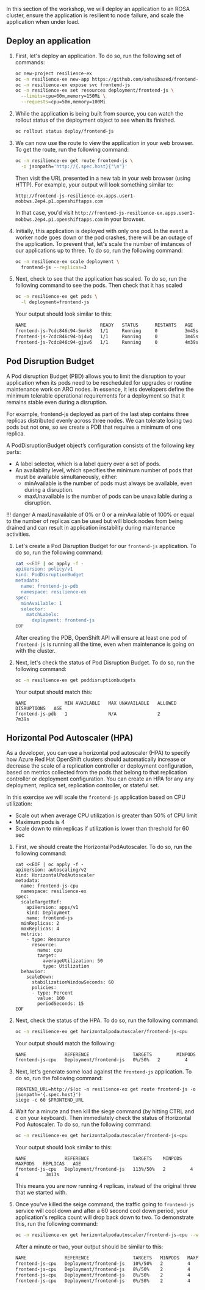 In this section of the workshop, we will deploy an application to an ROSA cluster, ensure the application is resilient to node failure, and scale the application when under load.

## Deploy an application

1. First, let's deploy an application. To do so, run the following set of commands:

    ```bash
    oc new-project resilience-ex
    oc -n resilience-ex new-app https://github.com/sohaibazed/frontend-js.git --name frontend-js
    oc -n resilience-ex expose svc frontend-js
    oc -n resilience-ex set resources deployment/frontend-js \
      --limits=cpu=60m,memory=150Mi \
      --requests=cpu=50m,memory=100Mi
    ```

1. While the application is being built from source, you can watch the rollout status of the deployment object to see when its finished.

    ```bash
    oc rollout status deploy/frontend-js
    ```

1. We can now use the route to view the application in your web browser. To get the route, run the following command:

    ```bash
    oc -n resilience-ex get route frontend-js \
      -o jsonpath='http://{.spec.host}{"\n"}'
    ```

    Then visit the URL presented in a new tab in your web browser (using HTTP). For example, your output will look something similar to:

    ```{.text .no-copy}
    http://frontend-js-resilience-ex.apps.user1-mobbws.2ep4.p1.openshiftapps.com
    ```

    In that case, you'd visit `http://frontend-js-resilience-ex.apps.user1-mobbws.2ep4.p1.openshiftapps.com` in your browser.

1. Initially, this application is deployed with only one pod. In the event a worker node goes down or the pod crashes, there will be an outage of the application. To prevent that, let's scale the number of instances of our applications up to three. To do so, run the following command:

    ```bash
    oc -n resilience-ex scale deployment \
      frontend-js --replicas=3
    ```

1. Next, check to see that the application has scaled. To do so, run the following command to see the pods.
Then check that it has scaled

    ```bash
    oc -n resilience-ex get pods \
      -l deployment=frontend-js
    ```

    Your output should look similar to this:

    ```bash
    NAME                           READY   STATUS      RESTARTS   AGE
    frontend-js-7cdc846c94-5mrk8   1/1     Running     0          3m45s
    frontend-js-7cdc846c94-bj4wq   1/1     Running     0          3m45s
    frontend-js-7cdc846c94-gjxv6   1/1     Running     0          4m39s
    ```

## Pod Disruption Budget

A Pod disruption Budget (PBD) allows you to limit the disruption to your application when its pods need to be rescheduled for upgrades or routine maintenance work on ARO nodes. In essence, it lets developers define the minimum tolerable operational requirements for a deployment so that it remains stable even during a disruption.

For example, frontend-js deployed as part of the last step contains three replicas distributed evenly across three nodes. We can tolerate losing two pods but not one, so we create a PDB that requires a minimum of one replica.

A PodDisruptionBudget object’s configuration consists of the following key parts:

- A label selector, which is a label query over a set of pods.
- An availability level, which specifies the minimum number of pods that must be available simultaneously, either:
  - minAvailable is the number of pods must always be available, even during a disruption.
  - maxUnavailable is the number of pods can be unavailable during a disruption.

!!! danger
    A maxUnavailable of 0% or 0 or a minAvailable of 100% or equal to the number of replicas can be used but will block nodes from being drained and can result in application instability during maintenance activities.

1. Let's create a Pod Disruption Budget for our `frontend-js` application. To do so, run the following command:

    ```bash
    cat <<EOF | oc apply -f -
    apiVersion: policy/v1
    kind: PodDisruptionBudget
    metadata:
      name: frontend-js-pdb
      namespace: resilience-ex
    spec:
      minAvailable: 1
      selector:
        matchLabels:
          deployment: frontend-js
    EOF
    ```

    After creating the PDB, OpenShift API will ensure at least one pod of `frontend-js` is running all the time, even when maintenance is going on with the cluster.

1. Next, let's check the status of Pod Disruption Budget. To do so, run the following command:

    ```bash
    oc -n resilience-ex get poddisruptionbudgets
    ```

    Your output should match this:

    ```{.text .no-copy}
    NAME              MIN AVAILABLE   MAX UNAVAILABLE   ALLOWED DISRUPTIONS   AGE
    frontend-js-pdb   1               N/A               2                     7m39s
    ```

## Horizontal Pod Autoscaler (HPA)

As a developer, you can use a horizontal pod autoscaler (HPA) to specify how Azure Red Hat OpenShift clusters should automatically increase or decrease the scale of a replication controller or deployment configuration, based on metrics collected from the pods that belong to that replication controller or deployment configuration. You can create an HPA for any any deployment, replica set, replication controller, or stateful set.

In this exercise we will scale the `frontend-js` application based on CPU utilization:

* Scale out when average CPU utilization is greater than 50% of CPU limit
* Maximum pods is 4
* Scale down to min replicas if utilization is lower than threshold for 60 sec

1. First, we should create the HorizontalPodAutoscaler. To do so, run the following command:

    ```
    cat <<EOF | oc apply -f -
    apiVersion: autoscaling/v2
    kind: HorizontalPodAutoscaler
    metadata:
      name: frontend-js-cpu
      namespace: resilience-ex
    spec:
      scaleTargetRef:
        apiVersion: apps/v1
        kind: Deployment
        name: frontend-js
      minReplicas: 2
      maxReplicas: 4
      metrics:
        - type: Resource
          resource:
            name: cpu
            target:
              averageUtilization: 50
              type: Utilization
      behavior:
        scaleDown:
          stabilizationWindowSeconds: 60
          policies:
          - type: Percent
            value: 100
            periodSeconds: 15
    EOF
    ```

1. Next, check the status of the HPA. To do so, run the following command:

    ```bash
    oc -n resilience-ex get horizontalpodautoscaler/frontend-js-cpu
    ```

    Your output should match the following:

    ```{.txt .no-copy}
    NAME              REFERENCE                TARGETS         MINPODS   MAXPODS   REPLICAS   AGE
    frontend-js-cpu   Deployment/frontend-js   0%/50%   2         4         3          45s
    ```

1. Next, let's generate some load against the `frontend-js` application. To do so, run the following command:

    ```
    FRONTEND_URL=http://$(oc -n resilience-ex get route frontend-js -o jsonpath='{.spec.host}')
    siege -c 60 $FRONTEND_URL
    ```


1. Wait for a minute and then kill the siege command (by hitting CTRL and c on your keyboard). Then immediately check the status of Horizontal Pod Autoscaler. To do so, run the following command:

    ```bash
    oc -n resilience-ex get horizontalpodautoscaler/frontend-js-cpu
    ```

    Your output should look similar to this:

    ```{.text .no-copy}
    NAME              REFERENCE                TARGETS    MINPODS   MAXPODS   REPLICAS   AGE
    frontend-js-cpu   Deployment/frontend-js   113%/50%   2         4         4          3m13s
    ```

    This means you are now running 4 replicas, instead of the original three that we started with.


1. Once you've killed the seige command, the traffic going to `frontend-js` service will cool down and after a 60 second cool down period, your application's replica count will drop back down to two. To demonstrate this, run the following command:

    ```bash
    oc -n resilience-ex get horizontalpodautoscaler/frontend-js-cpu --watch
    ```

    After a minute or two, your output should be similar to this:

    ```bash
    NAME              REFERENCE                TARGETS   MINPODS   MAXPODS   REPLICAS   AGE
    frontend-js-cpu   Deployment/frontend-js   10%/50%   2         4         4          6m55s
    frontend-js-cpu   Deployment/frontend-js   8%/50%    2         4         4          7m1s
    frontend-js-cpu   Deployment/frontend-js   8%/50%    2         4         3          7m16s
    frontend-js-cpu   Deployment/frontend-js   0%/50%    2         4         2          7m31s
    ```
